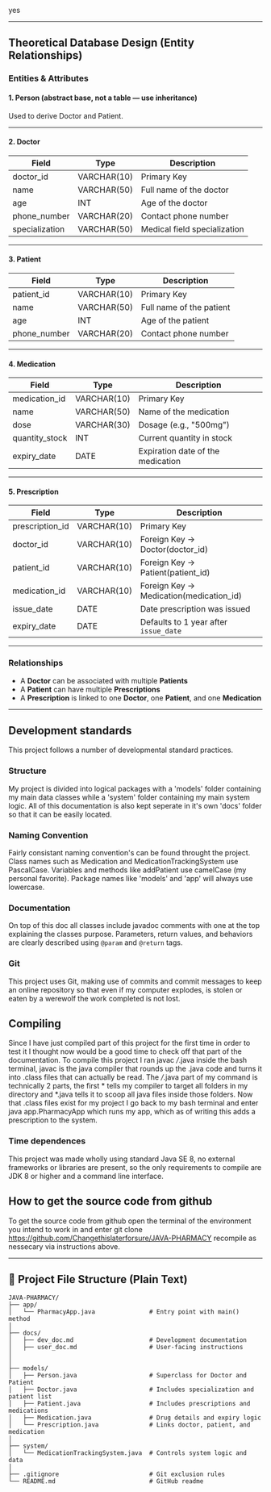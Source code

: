 yes

--------------------------------------------------------------------------------------


## Theoretical Database Design (Entity Relationships)

### Entities & Attributes

#### 1. **Person** (abstract base, not a table — use inheritance)
Used to derive Doctor and Patient.

---

#### 2. **Doctor**
| Field         | Type        | Description                       |
|---------------|-------------|-----------------------------------|
| doctor_id     | VARCHAR(10) | Primary Key                       |
| name          | VARCHAR(50) | Full name of the doctor           |
| age           | INT         | Age of the doctor                 |
| phone_number  | VARCHAR(20) | Contact phone number              |
| specialization| VARCHAR(50) | Medical field specialization      |

---

#### 3. **Patient**
| Field         | Type        | Description                       |
|---------------|-------------|-----------------------------------|
| patient_id    | VARCHAR(10) | Primary Key                       |
| name          | VARCHAR(50) | Full name of the patient          |
| age           | INT         | Age of the patient                |
| phone_number  | VARCHAR(20) | Contact phone number              |

---

#### 4. **Medication**
| Field          | Type        | Description                            |
|----------------|-------------|----------------------------------------|
| medication_id  | VARCHAR(10) | Primary Key                            |
| name           | VARCHAR(50) | Name of the medication                 |
| dose           | VARCHAR(30) | Dosage (e.g., "500mg")                 |
| quantity_stock | INT         | Current quantity in stock              |
| expiry_date    | DATE        | Expiration date of the medication      |

---

#### 5. **Prescription**
| Field           | Type        | Description                                  |
|-----------------|-------------|----------------------------------------------|
| prescription_id | VARCHAR(10) | Primary Key                                  |
| doctor_id       | VARCHAR(10) | Foreign Key → Doctor(doctor_id)             |
| patient_id      | VARCHAR(10) | Foreign Key → Patient(patient_id)           |
| medication_id   | VARCHAR(10) | Foreign Key → Medication(medication_id)     |
| issue_date      | DATE        | Date prescription was issued                 |
| expiry_date     | DATE        | Defaults to 1 year after `issue_date`        |

---

### Relationships

- A **Doctor** can be associated with multiple **Patients**
- A **Patient** can have multiple **Prescriptions**
- A **Prescription** is linked to one **Doctor**, one **Patient**, and one **Medication**


------------------------------------------------------------------------------------------


## Development standards
This project follows a number of developmental standard practices.

### Structure
My project is divided into logical packages with a 'models' folder containing my main data classes while a 'system' folder containing my main system logic. All of this documentation is also kept seperate in it's own 'docs' folder so that it can be easily located. 

### Naming Convention
Fairly consistant naming convention's can be found throught the project. Class names such as Medication and MedicationTrackingSystem use PascalCase. Variables and methods like addPatient use camelCase (my personal favorite). Package names like 'models' and 'app' will always use lowercase.

### Documentation
On top of this doc all classes include javadoc comments with one at the top explaining the classes purpose. Parameters, return values, and behaviors are clearly described using `@param` and `@return` tags.

### Git
This project uses Git, making use of commits and commit messages to keep an online repository so that even if my computer explodes, is stolen or eaten by a werewolf the work completed is not lost. 



## Compiling
Since I have just compiled part of this project for the first time in order to test it I thought now would be a good time to check off that part of the documentation. To compile this project I ran javac */*.java inside the bash terminal, javac is the java compiler that rounds up the .java code and turns it into .class files that can actually be read. The */*.java part of my command is technically 2 parts, the first * tells my compiler to target all folders in my directory and *.java tells it to scoop all java files inside those folders. Now that .class files exist for my project I go back to my bash terminal and enter java app.PharmacyApp     which runs my app, which as of writing this adds a prescription to the system. 

### Time dependences
This project was made wholly using standard Java SE 8, no external frameworks or libraries are present, so the only requirements to compile are JDK 8 or higher and a command line interface. 


## How to get the source code from github
To get the source code from github open the terminal of the environment you intend to work in and enter 
git clone https://github.com/Changethislaterforsure/JAVA-PHARMACY
recompile as nessecary via instructions above. 

--------

## 📁 Project File Structure (Plain Text)

```plaintext
JAVA-PHARMACY/
├── app/
│   └── PharmacyApp.java               # Entry point with main() method
│
├── docs/
│   ├── dev_doc.md                     # Development documentation
│   ├── user_doc.md                    # User-facing instructions
│ 
│
├── models/
│   ├── Person.java                    # Superclass for Doctor and Patient
│   ├── Doctor.java                    # Includes specialization and patient list
│   ├── Patient.java                   # Includes prescriptions and medications
│   ├── Medication.java                # Drug details and expiry logic
│   └── Prescription.java              # Links doctor, patient, and medication
│
├── system/
│   └── MedicationTrackingSystem.java  # Controls system logic and data
│
├── .gitignore                         # Git exclusion rules
└── README.md                          # GitHub readme
